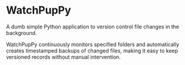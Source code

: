# WatchPupPy

A dumb simple Python application to version control file changes in the background.

WatchPupPy continuously monitors specified folders and automatically creates timestamped backups of changed files, making it easy to keep versioned records without manual intervention.

